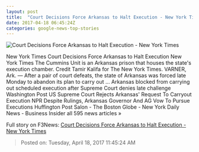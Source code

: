 ```yaml
---
layout: post
title:  "Court Decisions Force Arkansas to Halt Execution - New York Times"
date: 2017-04-18 06:45:24Z
categories: google-news-top-stories
---
```


![Court Decisions Force Arkansas to Halt Execution - New York Times](https://static01.nyt.com/images/2017/04/18/us/18arkansas/18arkansas-facebookJumbo.jpg)

New York Times Court Decisions Force Arkansas to Halt Execution New York Times The Cummins Unit is an Arkansas prison that houses the state's execution chamber. Credit Tamir Kalifa for The New York Times. VARNER, Ark. — After a pair of court defeats, the state of Arkansas was forced late Monday to abandon its plan to carry out ... Arkansas blocked from carrying out scheduled execution after Supreme Court denies late challenge Washington Post US Supreme Court Rejects Arkansas' Request To Carryout Execution NPR Despite Rulings, Arkansas Governor And AG Vow To Pursue Executions Huffington Post Salon - The Boston Globe - New York Daily News - Business Insider all 595 news articles »


Full story on F3News: [Court Decisions Force Arkansas to Halt Execution - New York Times](http://www.f3nws.com/n/mbgPqH)

> Posted on: Tuesday, April 18, 2017 11:45:24 AM
